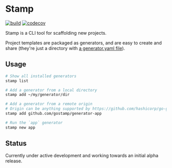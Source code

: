 # Stamp

[![build](https://github.com/twelvelabs/stamp/actions/workflows/build.yml/badge.svg?branch=main)](https://github.com/twelvelabs/stamp/actions/workflows/build.yml)
[![codecov](https://codecov.io/gh/twelvelabs/stamp/branch/main/graph/badge.svg?token=AVI3Z0Y6WE)](https://codecov.io/gh/twelvelabs/stamp)

Stamp is a CLI tool for scaffolding new projects.

Project templates are packaged as generators, and are easy to create and share
(they're just a directory with [a generator.yaml file](https://github.com/gostamp/generator-app/blob/main/generator.yaml)).

## Usage

```bash
# Show all installed generators
stamp list

# Add a generator from a local directory
stamp add ~/my/generator/dir

# Add a generator from a remote origin
# Origin can be anything supported by https://github.com/hashicorp/go-getter
stamp add github.com/gostamp/generator-app

# Run the `app` generator
stamp new app
```

## Status

Currently under active development and working towards an initial alpha release.
